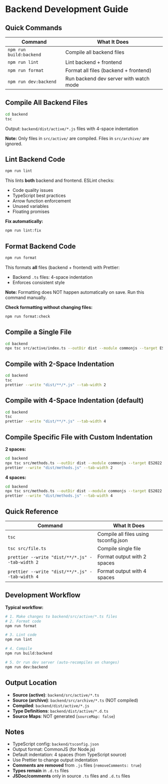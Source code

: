 # Backend Development Guide

## Quick Commands

| Command                 | What It Does                           |
| ----------------------- | -------------------------------------- |
| `npm run build:backend` | Compile all backend files              |
| `npm run lint`          | Lint backend + frontend                |
| `npm run format`        | Format all files (backend + frontend)  |
| `npm run dev:backend`   | Run backend dev server with watch mode |

## Compile All Backend Files

```bash
cd backend
tsc
```

Output: `backend/dist/active/*.js` files with 4-space indentation

**Note:** Only files in `src/active/` are compiled. Files in `src/archive/` are ignored.

## Lint Backend Code

```bash
npm run lint
```

This lints **both** backend and frontend. ESLint checks:

- Code quality issues
- TypeScript best practices
- Arrow function enforcement
- Unused variables
- Floating promises

**Fix automatically:**

```bash
npm run lint:fix
```

## Format Backend Code

```bash
npm run format
```

This formats **all** files (backend + frontend) with Prettier:

- Backend `.ts` files: 4-space indentation
- Enforces consistent style

**Note:** Formatting does NOT happen automatically on save. Run this command manually.

**Check formatting without changing files:**

```bash
npm run format:check
```

## Compile a Single File

```bash
cd backend
npx tsc src/active/index.ts --outDir dist --module commonjs --target ES2022
```

## Compile with 2-Space Indentation

```bash
cd backend
tsc
prettier --write "dist/**/*.js" --tab-width 2
```

## Compile with 4-Space Indentation (default)

```bash
cd backend
tsc
prettier --write "dist/**/*.js" --tab-width 4
```

## Compile Specific File with Custom Indentation

**2 spaces:**

```bash
cd backend
npx tsc src/methods.ts --outDir dist --module commonjs --target ES2022
prettier --write "dist/methods.js" --tab-width 2
```

**4 spaces:**

```bash
cd backend
npx tsc src/methods.ts --outDir dist --module commonjs --target ES2022
prettier --write "dist/methods.js" --tab-width 4
```

## Quick Reference

| Command                                         | What It Does                          |
| ----------------------------------------------- | ------------------------------------- |
| `tsc`                                           | Compile all files using tsconfig.json |
| `tsc src/file.ts`                               | Compile single file                   |
| `prettier --write "dist/**/*.js" --tab-width 2` | Format output with 2 spaces           |
| `prettier --write "dist/**/*.js" --tab-width 4` | Format output with 4 spaces           |

## Development Workflow

**Typical workflow:**

```bash
# 1. Make changes to backend/src/active/*.ts files
# 2. Format code
npm run format

# 3. Lint code
npm run lint

# 4. Compile
npm run build:backend

# 5. Or run dev server (auto-recompiles on changes)
npm run dev:backend
```

## Output Location

- **Source (active)**: `backend/src/active/*.ts`
- **Source (archive)**: `backend/src/archive/*.ts` (NOT compiled)
- **Compiled**: `backend/dist/active/*.js`
- **Type Definitions**: `backend/dist/active/*.d.ts`
- **Source Maps**: NOT generated (`sourceMap: false`)

## Notes

- TypeScript config: `backend/tsconfig.json`
- Output format: CommonJS (for Node.js)
- Default indentation: 4 spaces (from TypeScript source)
- Use Prettier to change output indentation
- **Comments are removed** from `.js` files (`removeComments: true`)
- **Types remain** in `.d.ts` files
- **JSDoc/comments** only in source `.ts` files and `.d.ts` files
